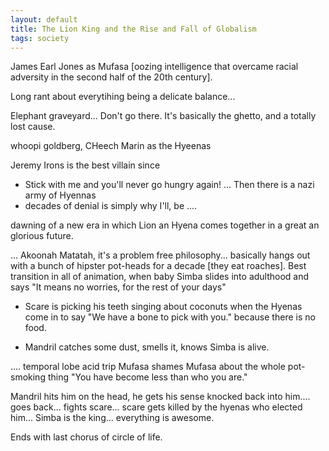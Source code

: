 ```yaml
---
layout: default
title: The Lion King and the Rise and Fall of Globalism
tags: society
---
```


James Earl Jones as Mufasa [oozing intelligence that overcame racial adversity in the second half of the 20th century].

Long rant about everytihing being a delicate balance...

Elephant graveyard... Don't go there.  It's basically the ghetto, and a totally lost cause.

whoopi goldberg, CHeech Marin as the Hyeenas

Jeremy Irons is the best villain since
 - Stick with me and you'll never go hungry again! ... Then there is a nazi army of Hyennas
 - decades of denial is simply why I'll, be ....


 dawning of a new era in which Lion an Hyena comes together in a great an glorious future.


 ... Akoonah Matatah, it's a problem free philosophy... basically hangs out with a bunch of hipster pot-heads for a decade
 [they eat roaches].  Best transition in all of animation, when baby Simba slides into adulthood and says "It means no worries, for the rest of your days"


 - Scare is picking his teeth singing about coconuts when the Hyenas come in to say "We have a bone to pick with you." because there is no food.


 - Mandril catches some dust, smells it, knows Simba is alive.


.... temporal lobe acid trip Mufasa shames Mufasa about the whole pot-smoking thing "You have become less than who you are."


Mandril hits him on the head, he gets his sense knocked back into him.... goes back... fights scare... scare gets killed by the hyenas who elected him... Simba is the king... everything is awesome.


Ends with last chorus of circle of life.
